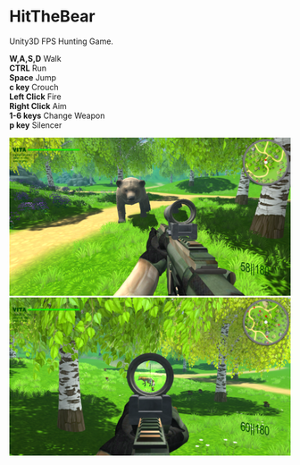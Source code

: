# HitTheBear
Unity3D FPS Hunting Game. 

**W,A,S,D**       Walk  
**CTRL**          Run  
**Space**         Jump  
**c key**      Crouch  
**Left Click**    Fire  
**Right Click**   Aim  
**1-6 keys**    Change Weapon  
**p key**      Silencer        

![alt text](https://github.com/carminecesarano/HitTheBear/blob/master/screenshot/1.png/?raw=true)
![alt text](https://github.com/carminecesarano/HitTheBear/blob/master/screenshot/2.png/?raw=true)
